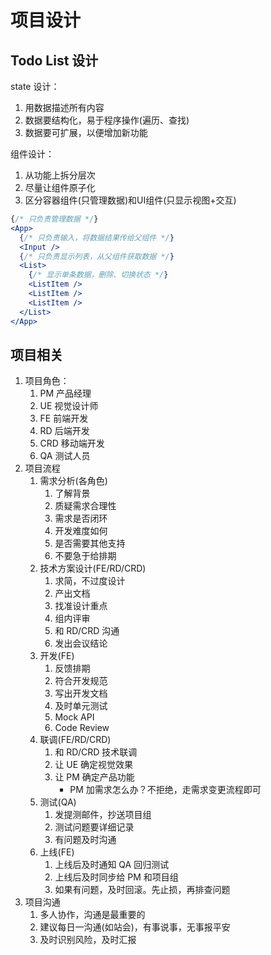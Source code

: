 # 项目设计

## Todo List 设计

state 设计：

1. 用数据描述所有内容
2. 数据要结构化，易于程序操作(遍历、查找)
3. 数据要可扩展，以便增加新功能

组件设计：

1. 从功能上拆分层次
2. 尽量让组件原子化
3. 区分容器组件(只管理数据)和UI组件(只显示视图+交互)

```jsx
{/* 只负责管理数据 */}
<App>
  {/* 只负责输入，将数据结果传给父组件 */}
  <Input />
  {/* 只负责显示列表，从父组件获取数据 */}
  <List>
    {/* 显示单条数据，删除、切换状态 */}
    <ListItem />
    <ListItem />
    <ListItem />
  </List>
</App>
```

## 项目相关

1. 项目角色：
   1. PM 产品经理
   2. UE 视觉设计师
   3. FE 前端开发
   4. RD 后端开发
   5. CRD 移动端开发
   6. QA 测试人员
2. 项目流程
   1. 需求分析(各角色)
      1. 了解背景
      2. 质疑需求合理性
      3. 需求是否闭环
      4. 开发难度如何
      5. 是否需要其他支持
      6. 不要急于给排期
   2. 技术方案设计(FE/RD/CRD)
      1. 求简，不过度设计
      2. 产出文档
      3. 找准设计重点
      4. 组内评审
      5. 和 RD/CRD 沟通
      6. 发出会议结论
   3. 开发(FE)
      1. 反馈排期
      2. 符合开发规范
      3. 写出开发文档
      4. 及时单元测试
      5. Mock API
      6. Code Review
   4. 联调(FE/RD/CRD)
      1. 和 RD/CRD 技术联调
      2. 让 UE 确定视觉效果
      3. 让 PM 确定产品功能
         * PM 加需求怎么办？不拒绝，走需求变更流程即可
   5. 测试(QA)
      1. 发提测邮件，抄送项目组
      2. 测试问题要详细记录
      3. 有问题及时沟通
   6. 上线(FE)
      1. 上线后及时通知 QA 回归测试
      2. 上线后及时同步给 PM 和项目组
      3. 如果有问题，及时回滚。先止损，再排查问题
3. 项目沟通
   1. 多人协作，沟通是最重要的
   2. 建议每日一沟通(如站会)，有事说事，无事报平安
   3. 及时识别风险，及时汇报
